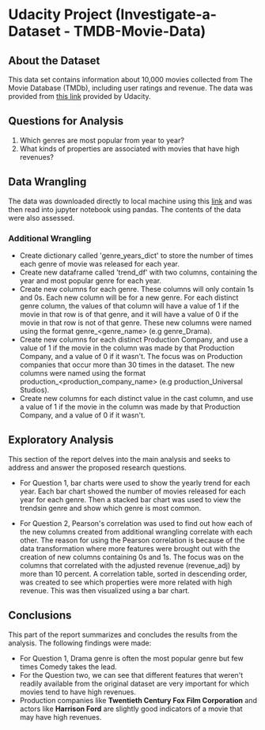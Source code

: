 # Udacity Project (Investigate-a-Dataset - TMDB-Movie-Data)

## About the Dataset
This data set contains information about 10,000 movies collected from The Movie Database (TMDb), including user ratings and revenue. The data was provided from [this link](https://s3.amazonaws.com/video.udacity-data.com/topher/2018/July/5b57919a_data-set-options/data-set-options.pdf) provided by Udacity.

## Questions for Analysis
1.  Which genres are most popular from year to year?
2.  What kinds of properties are associated with movies that have high revenues?

## Data Wrangling
The data was downloaded directly to local machine using this [link](https://www.google.com/url?q=https://d17h27t6h515a5.cloudfront.net/topher/2017/October/59dd1c4c_tmdb-movies/tmdb-movies.csv&sa=D&ust=1532469042115000) and was then read into jupyter notebook using pandas. The contents of the data were also assessed. 

### Additional Wrangling
- Create dictionary called 'genre_years_dict' to store the number of times each genre of movie was released for each year.
- Create new dataframe called 'trend_df' with two columns, containing the year and most popular genre for each year.
- Create new columns for each genre. These columns will only contain 1s and 0s. Each new column will be for a new genre. For each distinct genre column, the values of that column will have a value of 1 if the movie in that row is of that genre, and it will have a value of 0 if the movie in that row is not of that genre. These new columns were named using the format genre_<genre_name> (e.g genre_Drama).
- Create new columns for each distinct Production Company, and use a value of 1 if the movie in the column was made by that Production Company, and a value of 0 if it wasn't. The focus was on Production companies that occur more than 30 times in the dataset. The new columns were named using the format production_<production_company_name> (e.g production_Universal Studios).
- Create new columns for each distinct value in the cast column, and use a value of 1 if the movie in the column was made by that Production Company, and a value of 0 if it wasn't.

## Exploratory Analysis 
This section of the report delves into the main analysis and seeks to address and answer the proposed research questions.
- For Question 1, bar charts were used to show the yearly trend for each year. Each bar chart showed the number of movies released for each year for each genre. Then a stacked bar chart was used to view the trendsin genre and show which genre is most common.

- For Question 2, Pearson's correlation was used to find out how each of the new columns created from additional wrangling correlate with each other. The reason for using the Pearson correlation is because of the data transformation where more features were brought out with the creation of new columns containing 0s and 1s. The focus was on the columns that correlated with the adjusted revenue (revenue_adj) by more than 10 percent. A correlation table, sorted in descending order, was created to see which properties were more related with high revenue. This was then visualized using a bar chart.

## Conclusions
This part of the report summarizes and concludes the results from the analysis. The following findings were made:
- For Question 1, Drama genre is often the most popular genre but few times Comedy takes the lead.
- For the Question two, we can see that different features that weren't readily available from the original dataset are very important for which movies tend to have high revenues.
- Production companies like **Twentieth Century Fox Film Corporation** and actors like **Harrison Ford** are slightly good indicators of a movie that may have high revenues.
